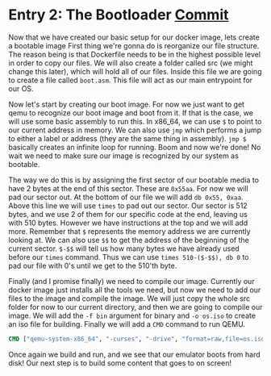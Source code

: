 # Entry 2: The Bootloader [Commit](https://github.com/khalid-talakshi/DJ-OS/commit/623bf8be0c881b6770926c50e3658e772c9b2bcd)
Now that we have created our basic setup for our docker image, lets create a bootable image First thing we're gonna do is reorganize our file structure. The reason being is that Dockerfile needs to be in the highest possible level in order to copy our files. We will also create a folder called src (we might change this later), which will hold all of our files. Inside this file we are going to create a file called `boot.asm`. This file will act as our main entrypoint for our OS.

Now let's start by creating our boot image. For now we just want to get qemu to recognize our boot image and boot from it. If that is the case, we will use some basic assembly to run this. In x86_64, we can use `$` to point to our current address in memory. We can also use `jmp` which performs a jump to either a label or address (they are the same thing in assembly). `jmp $` basically creates an infinite loop for running. Boom and now we're done! No wait we need to make sure our image is recognized by our system as bootable. 

The way we do this is by assigning the first sector of our bootable media to have 2 bytes at the end of this sector. These are `0x55aa`. For now we will pad our sector out. At the bottom of our file we will add `db 0x55, 0xaa`. Above this line we will use `times` to pad out our sector. Our sector is 512 bytes, and we use 2 of them for our specific code at the end, leaving us with 510 bytes. However we have instructions at the top and we will add more. Remember that `$` represents the memory address we are currently looking at. We can also use `$$` to get the address of the beginning of the current sector. `$-$$` will tell us how many bytes we have already used before our `times` command. Thus we can use `times 510-($-$$), db 0` to pad our file with 0's until we get to the 510'th byte. 

Finally (and I promise finally) we need to compile our image. Currently our docker image just installs all the tools we need, but now we need to add our files to the image and compile the image. We will just copy the whole src folder for now to our current directory, and then we are going to compile our image. We will add the `-f bin` argument for binary and `-o os.iso` to create an iso file for building. Finally we will add a `CMD` command to run QEMU. 
```dockerfile
CMD ["qemu-system-x86_64", "-curses", "-drive", "format=raw,file=os.iso"]
```
Once again we build and run, and we see that our emulator boots from hard disk! Our next step is to build some content that goes to on screen!